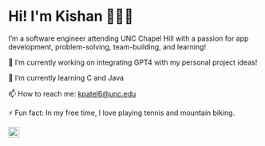 

<!--
**kpatl1/kpatl1** is a ✨ _special_ ✨ repository because its `README.md` (this file) appears on your GitHub profile.

Here are some ideas to get you started:

- 🔭 I’m currently working on ...
- 🌱 I’m currently learning ...
- 👯 I’m looking to collaborate on ...
- 🤔 I’m looking for help with ...
- 💬 Ask me about ...
- 📫 How to reach me: ...
- 😄 Pronouns: ...

-->


# Hi! I'm Kishan 👨🏽‍💻

I’m a software engineer attending UNC Chapel Hill with a passion for app development, problem-solving, team-building, and learning! 

🔭 I’m currently working on integrating GPT4 with my personal project ideas!

🌱 I’m currently learning C and Java

📫 How to reach me: kpatel6@unc.edu

⚡ Fun fact: In my free time, I love playing tennis and mountain biking.

<a href="https://www.linkedin.com/in/kishanpatel910/">
  <img align="left" alt="Kishan's LinkedIn" width="22px" src="https://raw.githubusercontent.com/peterthehan/peterthehan/master/assets/linkedin.svg" />
</a>
